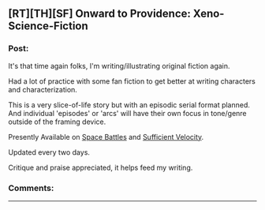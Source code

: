 ## [RT][TH][SF] Onward to Providence: Xeno-Science-Fiction

### Post:

It's that time again folks, I'm writing/illustrating original fiction again.

Had a lot of practice with some fan fiction to get better at writing characters and characterization.

This is a very slice-of-life story but with an episodic serial format planned. And individual 'episodes' or 'arcs' will have their own focus in tone/genre outside of the framing device.

Presently Available on [Space Battles](https://forums.spacebattles.com/threads/onward-to-providence-original-fiction.616857/) and [Sufficient Velocity](https://forums.sufficientvelocity.com/threads/onward-to-providence-original-fiction.45926/).

Updated every two days.

Critique and praise appreciated, it helps feed my writing.

### Comments:

---

